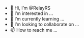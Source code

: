 - 👋 Hi, I’m @RelayRS
- 👀 I’m interested in ...
- 🌱 I’m currently learning ...
- 💞️ I’m looking to collaborate on ...
- 📫 How to reach me ...

<!---
RelayRS/RelayRS is a ✨ special ✨ repository because its `README.md` (this file) appears on your GitHub profile.
You can click the Preview link to take a look at your changes.
--->
